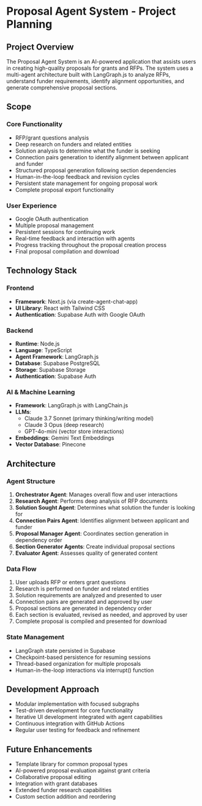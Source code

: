 # Proposal Agent System - Project Planning

## Project Overview
The Proposal Agent System is an AI-powered application that assists users in creating high-quality proposals for grants and RFPs. The system uses a multi-agent architecture built with LangGraph.js to analyze RFPs, understand funder requirements, identify alignment opportunities, and generate comprehensive proposal sections.

## Scope

### Core Functionality
- RFP/grant questions analysis
- Deep research on funders and related entities
- Solution analysis to determine what the funder is seeking
- Connection pairs generation to identify alignment between applicant and funder
- Structured proposal generation following section dependencies
- Human-in-the-loop feedback and revision cycles
- Persistent state management for ongoing proposal work
- Complete proposal export functionality

### User Experience
- Google OAuth authentication
- Multiple proposal management
- Persistent sessions for continuing work
- Real-time feedback and interaction with agents
- Progress tracking throughout the proposal creation process
- Final proposal compilation and download

## Technology Stack

### Frontend
- **Framework**: Next.js (via create-agent-chat-app)
- **UI Library**: React with Tailwind CSS
- **Authentication**: Supabase Auth with Google OAuth

### Backend
- **Runtime**: Node.js
- **Language**: TypeScript
- **Agent Framework**: LangGraph.js
- **Database**: Supabase PostgreSQL
- **Storage**: Supabase Storage
- **Authentication**: Supabase Auth

### AI & Machine Learning
- **Framework**: LangGraph.js with LangChain.js
- **LLMs**: 
  - Claude 3.7 Sonnet (primary thinking/writing model)
  - Claude 3 Opus (deep research)
  - GPT-4o-mini (vector store interactions)
- **Embeddings**: Gemini Text Embeddings
- **Vector Database**: Pinecone

## Architecture

### Agent Structure
1. **Orchestrator Agent**: Manages overall flow and user interactions
2. **Research Agent**: Performs deep analysis of RFP documents
3. **Solution Sought Agent**: Determines what solution the funder is looking for
4. **Connection Pairs Agent**: Identifies alignment between applicant and funder
5. **Proposal Manager Agent**: Coordinates section generation in dependency order
6. **Section Generator Agents**: Create individual proposal sections
7. **Evaluator Agent**: Assesses quality of generated content

### Data Flow
1. User uploads RFP or enters grant questions
2. Research is performed on funder and related entities
3. Solution requirements are analyzed and presented to user
4. Connection pairs are generated and approved by user
5. Proposal sections are generated in dependency order
6. Each section is evaluated, revised as needed, and approved by user
7. Complete proposal is compiled and presented for download

### State Management
- LangGraph state persisted in Supabase
- Checkpoint-based persistence for resuming sessions
- Thread-based organization for multiple proposals
- Human-in-the-loop interactions via interrupt() function

## Development Approach
- Modular implementation with focused subgraphs
- Test-driven development for core functionality
- Iterative UI development integrated with agent capabilities
- Continuous integration with GitHub Actions
- Regular user testing for feedback and refinement

## Future Enhancements
- Template library for common proposal types
- AI-powered proposal evaluation against grant criteria
- Collaborative proposal editing
- Integration with grant databases
- Extended funder research capabilities
- Custom section addition and reordering